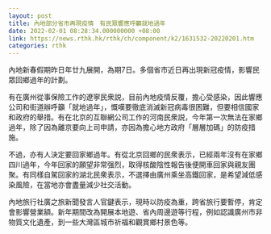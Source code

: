 ```yaml
---
layout: post
title: 內地部分省市再現疫情　有民眾響應呼籲就地過年
date: 2022-02-01 08:28:34.000000000 +08:00
link: https://news.rthk.hk/rthk/ch/component/k2/1631532-20220201.htm
categories: rthk
---
```


內地新春假期昨日年廿九展開，為期7日。多個省市近日再出現新冠疫情，影響民眾回鄉過年的計劃。

有在廣州從事保險工作的遼寧民衆説，目前內地疫情反覆，擔心受感染，因此響應公司和街道辦呼籲「就地過年」，慨嘆要徹底消滅新冠病毒很困難，但要相信國家和政府的舉措。有在北京的互聯網公司工作的河南民衆説，今年第一次無法在家鄉過年，除了因為離京要向上司申請，亦因為擔心地方政府「層層加碼」的防疫措施。

不過，亦有人決定要回家鄉過年。有從北京回鄉的民衆表示，已經兩年沒有在家鄉四川過年，今年回家的願望非常强烈，取得核酸陰性報告後便開車回家與親友團聚。有同樣自駕回家的湖北民衆表示，不選擇由廣州乘坐高鐵回家，是希望減低感染風險，在當地亦會盡量減少社交活動。

內地旅行社廣之旅新聞發言人官鍵表示，現時以防疫為重，跨省旅行要暫停，肯定會影響營業額。新年期間改為開展本地遊、省內周邊遊等行程，例如認識廣州市非物質文化遺產，到一些大灣區城市祈福和觀賞鄉村景色等。
